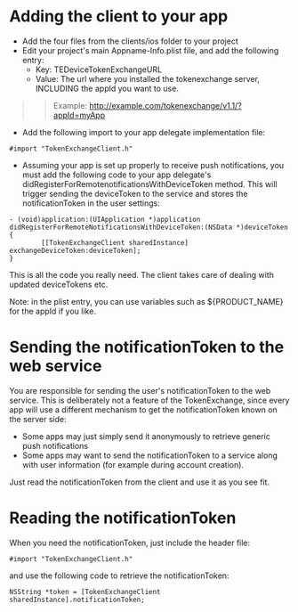 # Adding the client to your app #

  * Add the four files from the clients/ios folder to your project
  * Edit your project's main Appname-Info.plist file, and add the following entry:
    * Key: TEDeviceTokenExchangeURL
    * Value: The url where you installed the tokenexchange server, INCLUDING the appId you want to use.
> > Example: http://example.com/tokenexchange/v1.1/?appId=myApp
  * Add the following import to your app delegate implementation file:
```
#import "TokenExchangeClient.h" 
```
  * Assuming your app is set up properly to receive push notifications, you must add the following code to your app delegate's didRegisterForRemotenotificationsWithDeviceToken method. This will trigger sending the deviceToken to the service and stores the notificationToken in the user settings:

```
- (void)application:(UIApplication *)application didRegisterForRemoteNotificationsWithDeviceToken:(NSData *)deviceToken {
        [[TokenExchangeClient sharedInstance] exchangeDeviceToken:deviceToken];
}
```

This is all the code you really need. The client takes care of dealing with updated deviceTokens etc.

Note: in the plist entry, you can use variables such as ${PRODUCT\_NAME} for the appId if you like.

# Sending the notificationToken to the web service #

You are responsible for sending the user's notificationToken to the web service. This is deliberately not a feature of the TokenExchange, since every app will use a different mechanism to get the notificationToken known on the server side:

  * Some apps may just simply send it anonymously to retrieve generic push notifications
  * Some apps may want to send the notificationToken to a service along with user information (for example during account creation).

Just read the notificationToken from the client and use it as you see fit.

# Reading the notificationToken #

When you need the notificationToken, just include the header file:

```
#import "TokenExchangeClient.h"
```

and use the following code to retrieve the notificationToken:

```
NSString *token = [TokenExchangeClient sharedInstance].notificationToken;
```
